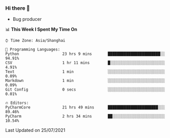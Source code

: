 ### Hi there 👋
* Bug producer
<!--START_SECTION:waka-->
📊 **This Week I Spent My Time On** 

```text
⌚︎ Time Zone: Asia/Shanghai

💬 Programming Languages: 
Python                   23 hrs 9 mins       ███████████████████████░░   94.91% 
CSV                      1 hr 11 mins        █░░░░░░░░░░░░░░░░░░░░░░░░   4.91% 
Text                     1 min               ░░░░░░░░░░░░░░░░░░░░░░░░░   0.09% 
Markdown                 1 min               ░░░░░░░░░░░░░░░░░░░░░░░░░   0.09% 
Git Config               0 secs              ░░░░░░░░░░░░░░░░░░░░░░░░░   0.01%

🔥 Editors: 
PyCharmCore              21 hrs 49 mins      ██████████████████████░░░   89.46% 
PyCharm                  2 hrs 34 mins       ██░░░░░░░░░░░░░░░░░░░░░░░   10.54%

```


 Last Updated on 25/07/2021
<!--END_SECTION:waka-->
